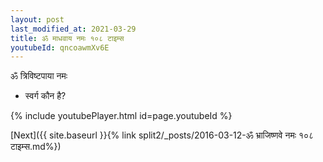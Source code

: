 ```yaml
---
layout: post
last_modified_at: 2021-03-29
title: ॐ माधवाय नमः १०८ टाइम्स
youtubeId: qncoawmXv6E
---
```

 
 
 ॐ त्रिविष्टपाया नमः  
 
 -  स्वर्ग कौन है? 
 
  
 
  
 
 
 
 
 
 


{% include youtubePlayer.html id=page.youtubeId %}
 
[Next]({{ site.baseurl }}{% link  split2/_posts/2016-03-12-ॐ भ्राजिष्णवे नमः १०८ टाइम्स.md%})
 
